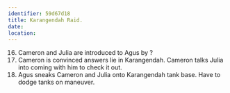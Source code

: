 ```yaml
---
identifier: 59d67d18
title: Karangendah Raid.
date:  
location: 
---
```


16. Cameron and Julia are introduced to Agus by ?
17. Cameron is convinced answers lie in Karangendah. Cameron talks Julia
    into coming with him to check it out.
18. Agus sneaks Cameron and Julia onto Karangendah tank base. Have to
    dodge tanks on maneuver.
